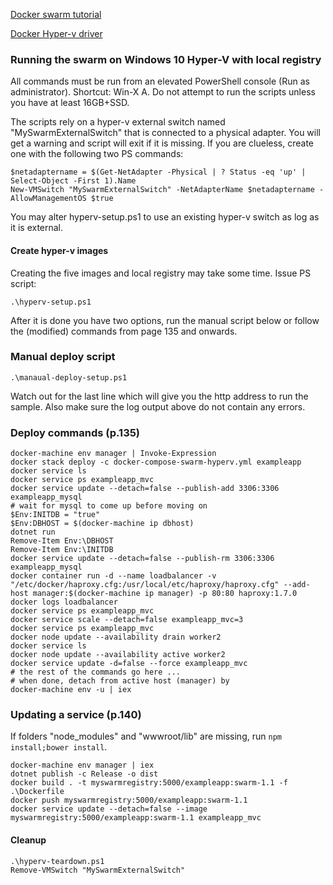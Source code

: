 [Docker swarm tutorial](https://docs.docker.com/engine/swarm/swarm-tutorial/)

[Docker Hyper-v driver](https://docs.docker.com/machine/drivers/hyper-v/)


### Running the swarm on Windows 10 Hyper-V with local registry
All commands must be run from an elevated PowerShell console (Run as administrator). 
Shortcut: Win-X A. Do not attempt to run the scripts unless you have at least 16GB+SSD.

The scripts rely on a hyper-v external switch named "MySwarmExternalSwitch" that is connected to a physical adapter. 
You will get a warning and script will exit if it is missing.
If you are clueless,  create one with the following two PS commands:
```
$netadaptername = $(Get-NetAdapter -Physical | ? Status -eq 'up' | Select-Object -First 1).Name
New-VMSwitch "MySwarmExternalSwitch" -NetAdapterName $netadaptername -AllowManagementOS $true
```
You may alter hyperv-setup.ps1 to use an existing hyper-v switch as log as it is external.
#### Create hyper-v images
Creating the five images and local registry may take some time. Issue PS script:
```
.\hyperv-setup.ps1
```
After it is done you have two options, run the manual script below or follow the (modified) commands from page 135 and onwards. 

### Manual deploy script
```
.\manaual-deploy-setup.ps1
```
Watch out for the last line which will give you the http address to run the sample. 
Also make sure the log output above do not contain any errors.

### Deploy commands (p.135)
```
docker-machine env manager | Invoke-Expression
docker stack deploy -c docker-compose-swarm-hyperv.yml exampleapp
docker service ls
docker service ps exampleapp_mvc
docker service update --detach=false --publish-add 3306:3306 exampleapp_mysql
# wait for mysql to come up before moving on
$Env:INITDB = "true"
$Env:DBHOST = $(docker-machine ip dbhost)
dotnet run
Remove-Item Env:\DBHOST
Remove-Item Env:\INITDB
docker service update --detach=false --publish-rm 3306:3306 exampleapp_mysql
docker container run -d --name loadbalancer -v "/etc/docker/haproxy.cfg:/usr/local/etc/haproxy/haproxy.cfg" --add-host manager:$(docker-machine ip manager) -p 80:80 haproxy:1.7.0
docker logs loadbalancer
docker service ps exampleapp_mvc
docker service scale --detach=false exampleapp_mvc=3
docker service ps exampleapp_mvc
docker node update --availability drain worker2
docker service ls
docker node update --availability active worker2
docker service update -d=false --force exampleapp_mvc
# the rest of the commands go here ... 
# when done, detach from active host (manager) by
docker-machine env -u | iex
```
### Updating a service (p.140)
If folders "node_modules" and "wwwroot/lib" are missing, run ```npm install;bower install```.
```
docker-machine env manager | iex
dotnet publish -c Release -o dist
docker build . -t myswarmregistry:5000/exampleapp:swarm-1.1 -f .\Dockerfile
docker push myswarmregistry:5000/exampleapp:swarm-1.1
docker service update --detach=false --image myswarmregistry:5000/exampleapp:swarm-1.1 exampleapp_mvc
```

#### Cleanup
```
.\hyperv-teardown.ps1
Remove-VMSwitch "MySwarmExternalSwitch"
```
